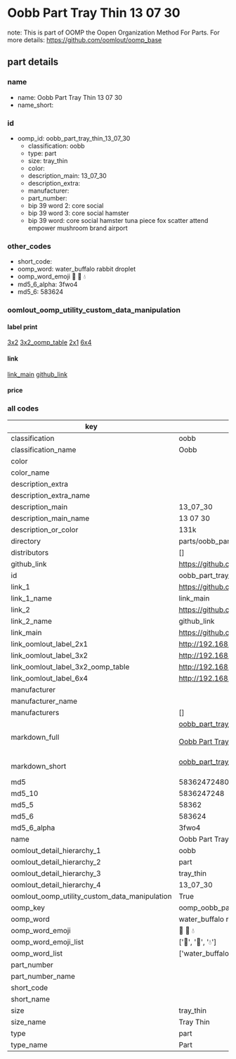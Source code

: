 # Oobb Part Tray Thin 13 07 30  

note: This is part of OOMP the Oopen Organization Method For Parts. For more details: https://github.com/oomlout/oomp_base

##  part details





### name
* name: Oobb Part Tray Thin 13 07 30
* name_short: 
### id
* oomp_id: oobb_part_tray_thin_13_07_30
  * classification: oobb
  * type: part
  * size: tray_thin
  * color: 
  * description_main: 13_07_30
  * description_extra: 
  * manufacturer: 
  * part_number: 
  * bip 39 word 2: core social
  * bip 39 word 3: core social hamster
  * bip 39 word: core social hamster tuna piece fox scatter attend empower mushroom brand airport

### other_codes
* short_code: 
* oomp_word: water_buffalo rabbit droplet
* oomp_word_emoji :water_buffalo: :rabbit: :droplet:
* md5_6_alpha: 3fwo4
* md5_6: 583624






### oomlout_oomp_utility_custom_data_manipulation
#### label print
[3x2](http://192.168.1.245:1112/?label=oomp%203fwo4)
[3x2_oomp_table](http://192.168.1.107:1112/?label=oomp%203fwo4)
[2x1](http://192.168.1.242:1112/?label=oomp%203fwo4)
[6x4](http://192.168.1.55:1112/?label=oomp%203fwo4)    

#### link

[link_main](https://github.com/oomlout/oomlout_oomp_current_version_messy/tree/main/parts/oobb_part_tray_thin_13_07_30) [github_link](https://github.com/oomlout/oomlout_oomp_part_src/tree/main/parts/oobb_part_tray_thin_13_07_30)                             

#### price







### all codes 
| key | value |  
| --- | --- |  
| classification | oobb |  
| classification_name | Oobb |  
| color |  |  
| color_name |  |  
| description_extra |  |  
| description_extra_name |  |  
| description_main | 13_07_30 |  
| description_main_name | 13 07 30 |  
| description_or_color | 131k |  
| directory | parts/oobb_part_tray_thin_13_07_30 |  
| distributors | [] |  
| github_link | https://github.com/oomlout/oomlout_oomp_part_src/tree/main/parts/oobb_part_tray_thin_13_07_30 |  
| id | oobb_part_tray_thin_13_07_30 |  
| link_1 | https://github.com/oomlout/oomlout_oomp_current_version_messy/tree/main/parts/oobb_part_tray_thin_13_07_30 |  
| link_1_name | link_main |  
| link_2 | https://github.com/oomlout/oomlout_oomp_part_src/tree/main/parts/oobb_part_tray_thin_13_07_30 |  
| link_2_name | github_link |  
| link_main | https://github.com/oomlout/oomlout_oomp_current_version_messy/tree/main/parts/oobb_part_tray_thin_13_07_30 |  
| link_oomlout_label_2x1 | http://192.168.1.242:1112/?label=oomp%203fwo4 |  
| link_oomlout_label_3x2 | http://192.168.1.245:1112/?label=oomp%203fwo4 |  
| link_oomlout_label_3x2_oomp_table | http://192.168.1.107:1112/?label=oomp%203fwo4 |  
| link_oomlout_label_6x4 | http://192.168.1.55:1112/?label=oomp%203fwo4 |  
| manufacturer |  |  
| manufacturer_name |  |  
| manufacturers | [] |  
| markdown_full | [oobb_part_tray_thin_13_07_30](https://github.com/oomlout/oomlout_oomp_current_version_messy/tree/main/parts/oobb_part_tray_thin_13_07_30)<br>[](https://github.com/oomlout/oomlout_oomp_current_version_messy/tree/main/parts/oobb_part_tray_thin_13_07_30)<br>[Oobb Part Tray Thin 13 07 30](https://github.com/oomlout/oomlout_oomp_current_version_messy/tree/main/parts/oobb_part_tray_thin_13_07_30)<br><br> |  
| markdown_short | [oobb_part_tray_thin_13_07_30](https://github.com/oomlout/oomlout_oomp_current_version_messy/tree/main/parts/oobb_part_tray_thin_13_07_30)<br><br> |  
| md5 | 58362472480e980d71523ea6d1737982 |  
| md5_10 | 5836247248 |  
| md5_5 | 58362 |  
| md5_6 | 583624 |  
| md5_6_alpha | 3fwo4 |  
| name | Oobb Part Tray Thin 13 07 30 |  
| oomlout_detail_hierarchy_1 | oobb |  
| oomlout_detail_hierarchy_2 | part |  
| oomlout_detail_hierarchy_3 | tray_thin |  
| oomlout_detail_hierarchy_4 | 13_07_30 |  
| oomlout_oomp_utility_custom_data_manipulation | True |  
| oomp_key | oomp_oobb_part_tray_thin_13_07_30 |  
| oomp_word | water_buffalo rabbit droplet |  
| oomp_word_emoji | :water_buffalo: :rabbit: :droplet: |  
| oomp_word_emoji_list | [':water_buffalo:', ':rabbit:', ':droplet:'] |  
| oomp_word_list | ['water_buffalo', 'rabbit', 'droplet'] |  
| part_number |  |  
| part_number_name |  |  
| short_code |  |  
| short_name |  |  
| size | tray_thin |  
| size_name | Tray Thin |  
| type | part |  
| type_name | Part |  

